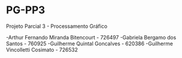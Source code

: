 # PG-PP3
Projeto Parcial 3 - Processamento Gráfico

-Arthur Fernando Miranda Bitencourt - 726497
-Gabriela Bergamo dos Santos - 760925
-Guilherme Quintal Goncalves - 620386
-Guilherme Vincolletti Cosimato - 726532
